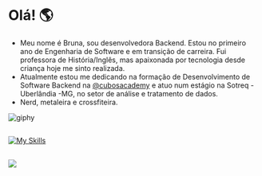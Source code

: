 # Olá! 🌎 
-  Meu nome é Bruna, sou desenvolvedora Backend. Estou no primeiro ano de Engenharia de Software e em transição de carreira. Fui professora de História/Inglês, mas apaixonada por tecnologia desde criança hoje me sinto realizada.
-   Atualmente estou me dedicando na formação de Desenvolvimento de Software Backend na [@cubosacademy](https://cubos.academy/) e atuo num estágio na Sotreq - Uberlândia -MG, no setor de análise e tratamento de dados.
-  Nerd, metaleira e crossfiteira.

![giphy](https://github.com/brunalimo/brunalimo/assets/111705508/d917de33-adeb-4f69-ac3c-faefc0bec3c1)

##
[![My Skills](https://skillicons.dev/icons?i=js,html,css,flutter,nodejs)](https://skillicons.dev)

   ##     
  <div> 
  <a href="https://www.linkedin.com/in/bruna-limonti/" target="_blank"><img src="https://img.shields.io/badge/-LinkedIn-%230077B5?style=for-the-badge&logo=linkedin&logoColor=white" target="_blank"></a>
</div>
